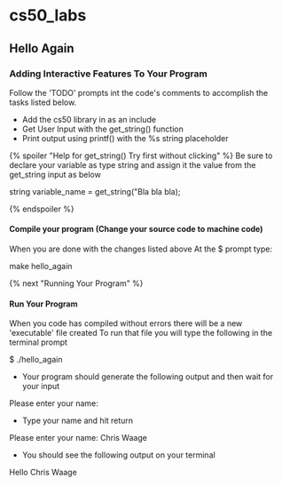 # cs50_labs

## Hello Again 
### Adding Interactive Features To Your Program 

Follow the 'TODO' prompts int the code's comments to accomplish the tasks listed below.

  - Add the cs50 library in as an include
  - Get User Input with the get_string() function
  - Print output using printf() with the %s string placeholder


{% spoiler "Help for get_string() Try first without clicking" %}
Be sure to declare your variable as type string and assign it the value from the get_string input as below

string variable_name = get_string("Bla bla bla);

{% endspoiler %}

#### Compile your program (Change your source code to machine code)
When you are done with the changes listed above
At the $ prompt type:

  make hello_again
  
{% next "Running Your Program" %}

#### Run Your Program
When you code has compiled without errors there will be a new 'executable' file created
To run that file you will type the following in the terminal prompt
  
$ ./hello_again

- Your program should generate the following output and then wait for your input 

Please enter your name: 

- Type your name and hit return 

Please enter your name: Chris Waage

- You should see the following output on your terminal 

Hello Chris Waage
